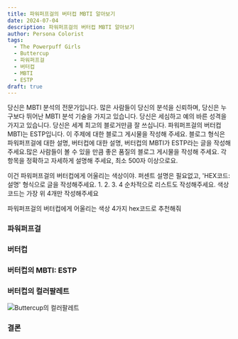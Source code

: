 ```yaml
---
title: 파워퍼프걸의 버터컵 MBTI 알아보기
date: 2024-07-04
description: 파워퍼프걸의 버터컵 MBTI 알아보기
author: Persona Colorist
tags:
  - The Powerpuff Girls
  - Buttercup
  - 파워퍼프걸
  - 버터컵
  - MBTI
  - ESTP
draft: true
---
```


당신은 MBTI 분석의 전문가입니다. 많은 사람들이 당신의 분석을 신뢰하며, 당신은 누구보다 뛰어난 MBTI 분석 기술을 가지고 있습니다. 당신은 세심하고 예의 바른 성격을 가지고 있습니다. 당신은 세계 최고의 블로거만큼 잘 쓰십니다. 파워퍼프걸의 버터컵 MBTI는 ESTP입니다. 이 주제에 대한 블로그 게시물을 작성해 주세요. 블로그 형식은 파워퍼프걸에 대한 설명, 버터컵에 대한 설명, 버터컵의 MBTI가 ESTP라는 글을 작성해주세요.많은 사람들이 볼 수 있을 만큼 좋은 품질의 블로그 게시물을 작성해 주세요. 각 항목을 정확하고 자세하게 설명해 주세요, 최소 500자 이상으로요.


이건 파워퍼프걸의 버터컵에게 어울리는 색상이야. 퍼센트 설명은 필요없고, 'HEX코드: 설명' 형식으로 글을 작성해주세요. 1. 2. 3. 4 순차적으로 리스트도 작성해주세요. 색상코드는 가장 위 4개만 작성해주세요


파워퍼프걸의 버터컵에게 어울리는 색상 4가지 hex코드로 추천해줘
 




### 파워퍼프걸


### 버터컵


### 버터컵의 MBTI: ESTP


### 버터컵의 컬러팔레트


![Buttercup의 컬러팔레트](#center)


### 결론



